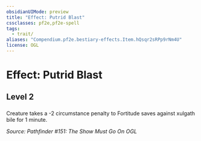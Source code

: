 ```yaml
---
obsidianUIMode: preview
title: "Effect: Putrid Blast"
cssclasses: pf2e,pf2e-spell
tags:
  - trait/
aliases: "Compendium.pf2e.bestiary-effects.Item.hQsqr2sRPp9rNm4U"
license: OGL
---
```

# Effect: Putrid Blast
## Level 2
### 






Creature takes a -2 circumstance penalty to Fortitude saves against xulgath bile for 1 minute.

*Source: Pathfinder #151: The Show Must Go On*
*OGL*